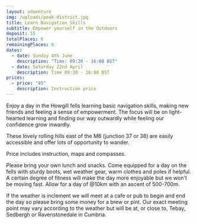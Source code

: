 ```yaml
---
layout: adventure
img: /uploads/peak-district.jpg
title: Learn Navigation Skills
subtitle: Empower yourself in the Outdoors
deposit: 15
totalPlaces: 8
remainingPlaces: 8
dates:
  - date: Sunday 4th June
    description: "Time: 09:30 - 16:00 BST"
  - date: Saturday 22nd April
    description: Time 09:30 - 16:00 BST
prices:
  - price: "45"
    description: Instruction price
---
```

E﻿njoy a day in the Howgill fells learning basic navigation skills, making new friends and feeling a sense of empowerment. The focus will be on light-hearted learning and finding our way outwardly while feeling our confidence grow inwardly.

T﻿hese lovely rolling hills east of the M6 (junction 37 or 38) are easily accessible and offer lots of opportunity to wander. 

P﻿rice includes instruction, maps and compasses. 

Please bring your own lunch and snacks.  Come equipped for a day on the fells with sturdy boots, wet weather gear, warm clothes and poles if helpful. A certain degree of fitness will make the day more enjoyable but we won't be moving fast. Allow for a day of @10km with an ascent of 500-700m.

I﻿f the weather is inclement we will meet at a cafe or pub to begin and end the day so please bring some money for a brew or pint. Our exact meeting point may vary according to the weather but will be at, or close to, Tebay, Sedbergh or Ravenstonedale in Cumbria.